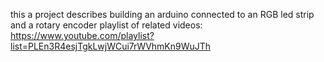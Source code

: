 this a project describes building an arduino connected to an RGB led strip and a rotary encoder 
playlist of related videos: https://www.youtube.com/playlist?list=PLEn3R4esjTgkLwjWCui7rWVhmKn9WuJTh
